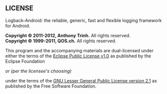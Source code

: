 LICENSE
--------

Logback-Android: the reliable, generic, fast and flexible logging framework
for Android.

**Copyright &copy; 2011-2012, Anthony Trinh.** All rights reserved.<br> 
**Copyright &copy; 1999-2011, QOS.ch.** All rights reserved. 

This program and the accompanying materials are dual-licensed under
either the terms of the [Eclipse Public License v1.0][1] as published by
the Eclipse Foundation
 
  *or (per the licensee's choosing)*
 
under the terms of the [GNU Lesser General Public License version 2.1][2]
as published by the Free Software Foundation.


 [1]: http://www.eclipse.org/legal/epl-v10.html
 [2]: http://www.gnu.org/licenses/lgpl-2.1.html
